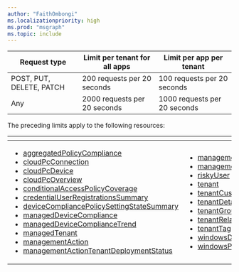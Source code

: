 ```yaml
---
author: "FaithOmbongi"
ms.localizationpriority: high
ms.prod: "msgraph"
ms.topic: include
---
```

<!-- markdownlint-disable MD041 -->

| Request type | Limit per tenant for all apps | Limit per app per tenant |
| ------------ | ----------------------------- | ------------------------ |
| POST, PUT, DELETE, PATCH | 200 requests per 20 seconds | 100 requests per 20 seconds |
| Any | 2000 requests per 20 seconds | 1000 requests per 20 seconds |

The preceding limits apply to the following resources:  

| <!-- fake header--> | <!-- fake header--> |
|--|--|
|<ul> <li> [aggregatedPolicyCompliance](/graph/api/resources/aggregatedpolicycompliance) <li> [cloudPcConnection](/graph/api/resources/cloudpcconnection) <li> [cloudPcDevice](/graph/api/resources/cloudpcdevice) <li> [cloudPcOverview](/graph/api/resources/cloudpcoverview) <li> [conditionalAccessPolicyCoverage](/graph/api/resources/conditionalaccesspolicycoverage) <li> [credentialUserRegistrationsSummary](/graph/api/resources/credentialuserregistrationssummary) <li> [deviceCompliancePolicySettingStateSummary](/graph/api/resources/devicecompliancepolicysettingstatesummary) <li> [managedDeviceCompliance](/graph/api/resources/manageddevicecompliance) <li> [managedDeviceComplianceTrend](/graph/api/resources/manageddevicecompliancetrend) <li> [managedTenant](/graph/api/resources/managedtenant) <li> [managementAction](/graph/api/resources/managementaction) <li> [managementActionTenantDeploymentStatus](/graph/api/resources/managementactiontenantdeploymentstatus)  </ul>| <ul><li> [managementIntent](/graph/api/resources/managementintent) <li> [managementTemplate](/graph/api/resources/managementtemplate) <li> [riskyUser](/graph/api/resources/riskyuser) <li> [tenant](/graph/api/resources/tenant) <li> [tenantCustomizedInformation](/graph/api/resources/tenantcustomizedinformation) <li> [tenantDetailedInformation](/graph/api/resources/tenantdetailedinformation) <li> [tenantGroup](/graph/api/resources/tenantgroup) <li> [tenantRelationship](/graph/api/resources/tenantrelationship) <li> [tenantTag](/graph/api/resources/tenanttag) <li> [windowsDeviceMalwareState](/graph/api/resources/windowsdevicemalwarestate) <li> [windowsProtectionState](/graph/api/resources/windowsprotectionstate) </ul>|
